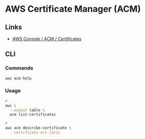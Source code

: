 # AWS Certificate Manager (ACM)

## Links

- [AWS Console / ACM / Certificates](https://console.aws.amazon.com/acm/home?region=us-east-1#/)

## CLI

### Commands

```sh
aws acm help
```

### Usage

```sh
#
aws \
  --output table \
  acm list-certificates

#
aws acm describe-certificate \
  --certificate-arn [arn]
```
